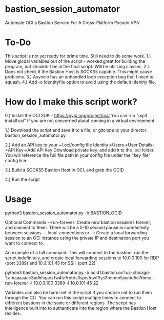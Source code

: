 # bastion_session_automator
Automate OCI's Bastion Service For A Cross-Platform Pseudo VPN

# To-Do
This script is not yet ready for prime time. Still need to do some work.
1.) Move global variables out of the script - worked great for building the program, but shouldn't be in the final script. Will be utilizing classes.
2.) Does not check if the Bastion Host is SOCKS5 capable. This might cause problems.
3.) Asyncio has an unhandled loop exception bug that I need to squash.
4.) Add -o Identityfile option to avoid using the default identity file.

# How do I make this script work?
0.) Install the OCI SDK - https://pypi.org/project/oci/
You can run "pip3 install oci" if you are not concerned about running in a virtual environment. 

1.) Download the script and save it to a file, or gitclone to your director bastion_session_automator.py

2.) Add an API key to your ~/.oci/config file
Identity->Users->User Details->API Key->Add API Key
Download private key, and add it to the .oci folder. You will reference the full file path in your config file under the "key_file" config line.

3.) Build a SOCKS5 Bastion Host in OCI, and grab the OCID

4.) Run the script

# Usage
python3 bastion_session_automator.py -b BASTION_OCID

Optional Commands
--run-forever: Create new bastion sessions forever, and connect to them. There will be a 5-10 second pause in connectivity between sessions. 
--local-connections or -l: Create a local forwarding session to an OCI instance using the private IP and destination port you want to connect to.

An example of a full command. This will connect to the bastion, run the script indefinitely, and create local forwarding sessions to 10.0.0.100 for RDP (port 3389) and 10.0.101.45 for SSH (port 22)

python3 bastion_session_automator.py -b ocid1.bastion.oc1.us-chicago-1.amaaaaaac3adhhqaozfw4lv7rxtns3spojfqwf3ys3mipnn5jnahu5e7rbmq --run-forever -l 10.0.0.100 3389 -l 10.0.101.45 22

Variables can also be hard-set in the script if you choose not to run them through the CLI. You can run this script multiple times to connect to different bastions in the same or different regions. The script has intelligence built into to authenticate into the region where the Bastion Host resides.
